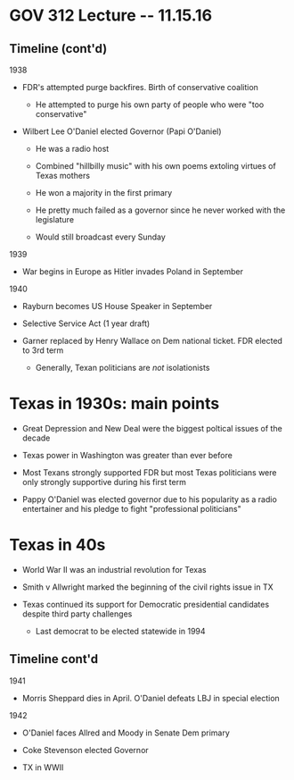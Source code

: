 # GOV 312 Lecture -- 11.15.16

## Timeline (cont'd)

1938

- FDR's attempted purge backfires. Birth of conservative coalition

    - He attempted to purge his own party of people who were "too conservative"

- Wilbert Lee O'Daniel elected Governor (Papi O'Daniel)

    - He was a radio host

    - Combined "hillbilly music" with his own poems extoling virtues of Texas
      mothers

    - He won a majority in the first primary

    - He pretty much failed as a governor since he never worked with the
      legislature

    - Would still broadcast every Sunday

1939

- War begins in Europe as Hitler invades Poland in September


1940

- Rayburn becomes US House Speaker in September

- Selective Service Act (1 year draft)

- Garner replaced by Henry Wallace on Dem national ticket. FDR elected to 3rd
  term

    - Generally, Texan politicians are *not* isolationists

# Texas in 1930s: main points

- Great Depression and New Deal were the biggest poltical issues of the decade

- Texas power in Washington was greater than ever before

- Most Texans strongly supported FDR but most Texas politicians were only
  strongly supportive during his first term

- Pappy O'Daniel was elected governor due to his popularity as a radio
    entertainer and his pledge to fight "professional politicians"

# Texas in 40s

- World War II was an industrial revolution for Texas

- Smith v Allwright marked the beginning of the civil rights issue in TX

- Texas continued its support for Democratic presidential candidates despite
  third party challenges

    - Last democrat to be elected statewide in 1994

## Timeline cont'd

1941

- Morris Sheppard dies in April. O'Daniel defeats LBJ in special election

1942

- O'Daniel faces Allred and Moody in Senate Dem primary

- Coke Stevenson elected Governor

- TX in WWII
